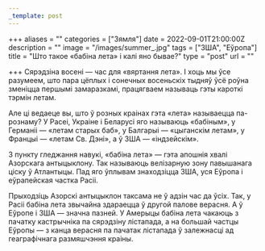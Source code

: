 ```yaml
---
_template: post
---
```



+++
aliases = ""
categories = ["Зямля"]
date = 2022-09-01T21:00:00Z
description = ""
image = "/images/summer_.jpg"
tags = ["ЗША", "Еўропа"]
title = "Што такое «бабіна лета» і калі яно бывае?"
type = "post"
url = ""

+++
Сярэдзіна восені — час для «вяртання лета». І хоць мы ўсе разумеем, што пара цёплых і сонечных восеньскіх тыдняў ўсё роўна зменіцца першымі замаразкамі, працягваем называць гэты кароткi тэрмiн летам.  
  
Але ці ведаеце вы, што ў розных краінах гэта «лета» называецца па-рознаму? У Расеі, Украіне і Беларусі яго называюць «бабіным», у Германіі — «летам старых баб», у Балгарыі — «цыганскім летам», у Францыі — «летам Св. Дэні», а ў ЗША — «індзейскім».  
  
З пункту гледжання навукі, «бабіна лета» — гэта апошнія хвалі Азорскага антыцыклону. Так называюць велізарную зону павышанага ціску ў Атлантыцы. Пад яго ўплывам знаходзіцца ЗША, уся Еўропа і еўрапейская частка Расіі.  
  
Прыходзіць Азорскі антыцыклон таксама не ў адзін час да ўсіх. Так, у Расіі бабіна лета звычайна здараецца ў другой палове верасня. А ў Еўропе і ЗША — значна пазней. У Амерыцы бабіна лета чакаюць з пачатку кастрычніка па сярэдзіну лістапада, а на большай частцы Еўропы — з канца верасня па пачатак лістапада ў залежнасці ад геаграфічнага размяшчэння краіны.
